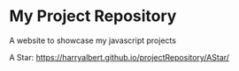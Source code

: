 # My Project Repository
A website to showcase my javascript projects

A Star: https://harryalbert.github.io/projectRepository/AStar/

